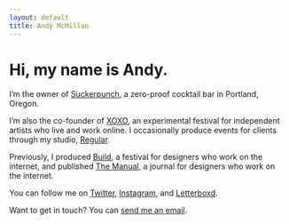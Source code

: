 ```yaml
---
layout: default
title: Andy McMillan
---
```


# Hi, my name is Andy.

I’m the owner of [Suckerpunch](https://suckerpunch.bar/), a zero-proof cocktail bar in Portland, Oregon.

I’m also the co-founder of [XOXO](https://xoxofest.com/), an experimental festival for independent artists who live and work online. I occasionally produce events for clients through my studio, [Regular](https://regular.events/).

Previously, I produced [Build](https://buildconf.com/), a festival for designers who work on the internet, and published [The Manual](https://alwaysreadthemanual.com/), a journal for designers who work on the internet.

You can follow me on [Twitter](https://twitter.com/andymcmillan), [Instagram](https://www.instagram.com/goodonpaper/), and [Letterboxd](https://letterboxd.com/andymcmillan/). 

Want to get in touch? You can [send me an email](mailto:hi@andymcmillan.com).
